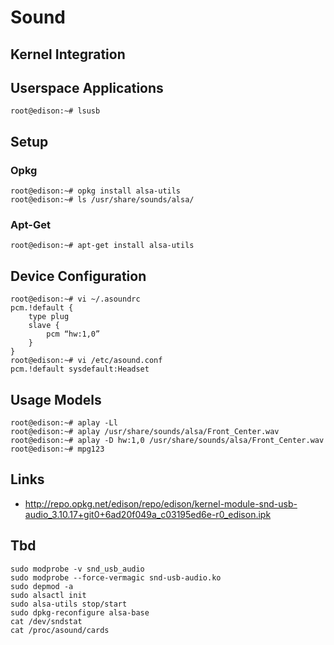 Sound
==

## Kernel Integration
## Userspace Applications

    root@edison:~# lsusb

## Setup
### Opkg

    root@edison:~# opkg install alsa-utils
    root@edison:~# ls /usr/share/sounds/alsa/

### Apt-Get

    root@edison:~# apt-get install alsa-utils

## Device Configuration

    root@edison:~# vi ~/.asoundrc
    pcm.!default {
        type plug
        slave {
            pcm “hw:1,0”
        }
    }
    root@edison:~# vi /etc/asound.conf
    pcm.!default sysdefault:Headset

## Usage Models

    root@edison:~# aplay -Ll
    root@edison:~# aplay /usr/share/sounds/alsa/Front_Center.wav
    root@edison:~# aplay -D hw:1,0 /usr/share/sounds/alsa/Front_Center.wav
    root@edison:~# mpg123

## Links

- http://repo.opkg.net/edison/repo/edison/kernel-module-snd-usb-audio_3.10.17+git0+6ad20f049a_c03195ed6e-r0_edison.ipk


## Tbd

    sudo modprobe -v snd_usb_audio
    sudo modprobe --force-vermagic snd-usb-audio.ko
    sudo depmod -a
    sudo alsactl init
    sudo alsa-utils stop/start
    sudo dpkg-reconfigure alsa-base
    cat /dev/sndstat
    cat /proc/asound/cards